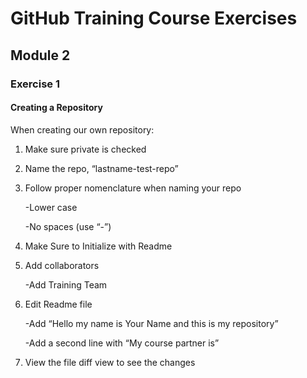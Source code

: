 ﻿# GitHub Training Course Exercises 




## Module 2

### Exercise 1

#### Creating a Repository

When creating our own repository:

1) Make sure private is checked
 
2) Name the repo, “lastname-test-repo” 

3) Follow proper nomenclature when naming your repo
  
	-Lower case
 
	 -No spaces (use “-”) 

4) Make Sure to Initialize with Readme 

5) Add collaborators
 
	 -Add Training Team

6) Edit Readme file 
	
 	 -Add “Hello my name is Your Name and this is my repository”

	 -Add a second line with “My course partner is” 

7) View the file diff view to see the changes 
